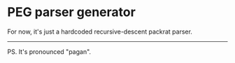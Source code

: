 PEG parser generator
====================

For now, it's just a hardcoded recursive-descent packrat parser.

___
PS. It's pronounced "pagan".
